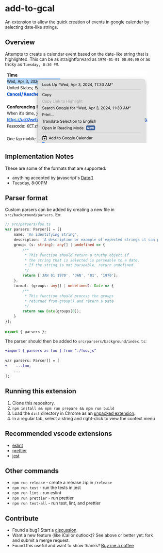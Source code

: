 # add-to-gcal

An extension to allow the quick creation of events in google calendar by selecting date-like strings.

## Overview

Attempts to create a calendar event based on the date-like string that is highlighted. This can be as straightforward as `1970-01-01 00:00:00` or as tricky as `Tuesday, 8:30 PM`.

![](assets/howto.png)

## Implementation Notes

These are some of the formats that are supported:

-   anything accepted by javascript's [Date()](https://developer.mozilla.org/en-US/docs/Web/JavaScript/Reference/Global_Objects/Date#several_ways_to_create_a_date_object)
-   Tuesday, 8:00PM

## Parser format

Custom parsers can be added by creating a new file in `src/background/parsers`. Ex:

```typescript
// src/parsers/foo.ts
var parsers: Parser[] = [{
    name: 'An identifying string',
    description: 'A description or example of expected strings it can process'
    group: (s: string): any[] | undefined => {
        /**
         * This function should return a truthy object if
         * the string that is selected is parseable to a date.
         * If the string is not parseable, return undefined.
         */
        return ['JAN 01 1970', 'JAN', '01', '1970'];
    },
    format: (groups: any[] | undefined): Date => {
        /**
         * This function should process the groups
         * returned from group() and return a Date
         */
        return new Date(groups[0]);
    }
}];

export { parsers };
```

The parser should then be added to `src/parsers/background/index.ts`:

```diff
+import { parsers as foo } from "./foo.js"

var parsers: Parser[] = [
+    ...foo,
    ...
];
```

## Running this extension

1. Clone this repository.
1. `npm install && npm run prepare && npm run build`
1. Load the `dist` directory in Chrome as an [unpacked extension](https://developer.chrome.com/docs/extensions/mv3/getstarted/development-basics/#load-unpacked).
1. In a regular tab, select a string and right-click to view the context menu

## Recommended vscode extensions

-   [eslint](vscode:extension/dbaeumer.vscode-eslint)
-   [prettier](vscode:extension/esbenp.prettier-vscode)
-   [jest](vscode:extension/Orta.vscode-jest)

## Other commands

-   `npm run release` - create a release zip in `/release`
-   `npm run test` - run the tests in jest
-   `npm run lint` - run eslint
-   `npm run prettier` - run prettier
-   `npm run test-all` - run test, lint, and prettier

## Contribute

-   Found a bug? Start a [discussion](https://github.com/nabraham/add-to-gcal/discussions).
-   Want a new feature (like iCal or outlook)? See above or better yet: fork and submit a merge request.
-   Found this useful and want to show thanks? [Buy me a coffee](https://buymeacoffee.com/nabraham)
